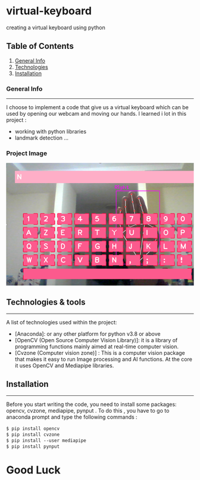 # virtual-keyboard
creating a virtual keyboard using python

## Table of Contents
1. [General Info](#general-info)
2. [Technologies](#technologies)
3. [Installation](#installation)

### General Info
***
I choose to implement a code that give us a virtual keyboard which can be used by opening our webcam and moving our hands.
I learned i lot in this project :
* working with python libraries 
* landmark detection ...

### Project Image
![Image text](./p.png)
## Technologies & tools
***
A list of technologies used within the project:
* [Anaconda]: or any other platform for python v3.8 or above
* [OpenCV (Open Source Computer Vision Library)]: it is a library of programming functions mainly aimed at real-time computer vision. 
* [Cvzone (Computer vision zone)] : This is a computer vision package that makes it easy to run Image processing and AI functions. At the core it uses OpenCV and Mediapipe libraries.
## Installation
***
Before you start writing the code, you need to install some packages: opencv, cvzone, mediapipe, pynput .
To do this , you have to go to anaconda prompt and type the following commands :

```
$ pip install opencv
$ pip install cvzone
$ pip install --user mediapipe
$ pip install pynput
```

# Good Luck

